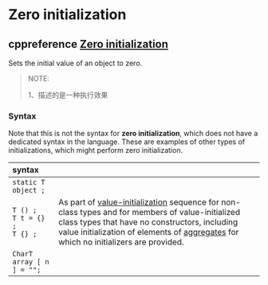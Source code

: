 # Zero initialization



## cppreference [Zero initialization](https://en.cppreference.com/w/cpp/language/zero_initialization)

Sets the initial value of an object to zero.

> NOTE: 
>
> 1、描述的是一种执行效果

### Syntax

Note that this is not the syntax for **zero initialization**, which does not have a dedicated syntax in the language. These are examples of other types of initializations, which might perform zero initialization.



| syntax                                |                                                              |      |
| :------------------------------------ | ------------------------------------------------------------ | ---- |
| `static T object ;`                   |                                                              |      |
| `T () ;` <br>`T t = {} ;`<br>`T {} ;` | As part of [value-initialization](https://en.cppreference.com/w/cpp/language/value_initialization) sequence for non-class types and for members of value-initialized class types that have no constructors, including value initialization of elements of [aggregates](https://en.cppreference.com/w/cpp/language/aggregate_initialization) for which no initializers are provided. |      |
| `CharT array [ n ] = "";`             |                                                              |      |


